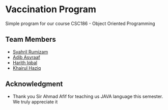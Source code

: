 # Vaccination Program
Simple program for our course CSC186 - Object Oriented Programming

## Team Members
* [Syahril Rumizam](https://github.com/reason61)
* [Adib Asyraaf](https://github.com/lildibbb)
* [Harith Iqbal](https://github.com/mishumiyamizu)
* [Khairul Haziq](https://github.com/Kyziq)

## Acknowledgment
* Thank you Sir Ahmad Afif for teaching us JAVA language this semester. We truly appreciate it
